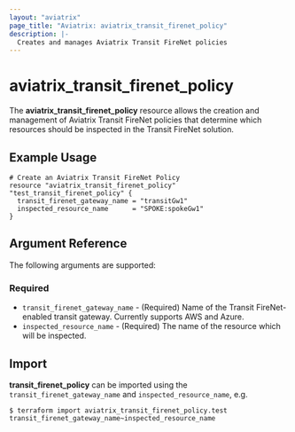 ```yaml
---
layout: "aviatrix"
page_title: "Aviatrix: aviatrix_transit_firenet_policy"
description: |-
  Creates and manages Aviatrix Transit FireNet policies
---
```


# aviatrix_transit_firenet_policy

The **aviatrix_transit_firenet_policy** resource allows the creation and management of Aviatrix Transit FireNet policies that determine which resources should be inspected in the Transit FireNet solution.

## Example Usage

```hcl
# Create an Aviatrix Transit FireNet Policy
resource "aviatrix_transit_firenet_policy" "test_transit_firenet_policy" {
  transit_firenet_gateway_name = "transitGw1"
  inspected_resource_name      = "SPOKE:spokeGw1"
}
```

## Argument Reference

The following arguments are supported:

### Required
* `transit_firenet_gateway_name` - (Required) Name of the Transit FireNet-enabled transit gateway. Currently supports AWS and Azure.
* `inspected_resource_name` - (Required) The name of the resource which will be inspected.

## Import

**transit_firenet_policy** can be imported using the `transit_firenet_gateway_name` and `inspected_resource_name`, e.g.

```
$ terraform import aviatrix_transit_firenet_policy.test transit_firenet_gateway_name~inspected_resource_name
```

